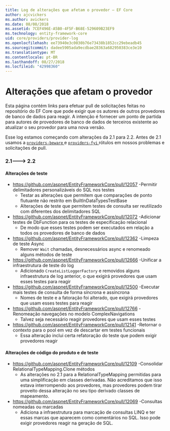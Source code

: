 ```yaml
---
title: Log de alterações que afetam o provedor – EF Core
author: ajcvickers
ms.author: avickers
ms.date: 08/08/2018
ms.assetid: 7CEF496E-A5B0-4F5F-B68E-529609B23EF9
ms.technology: entity-framework-core
uid: core/providers/provider-log
ms.openlocfilehash: ee73940e3c0030b76e73438b1852cc29ebeadb45
ms.sourcegitcommit: dadee5905ada9ecdbae28363a682950383ce3e10
ms.translationtype: MT
ms.contentlocale: pt-BR
ms.lasthandoff: 08/27/2018
ms.locfileid: "42998360"
---
```

# <a name="provider-impacting-changes"></a>Alterações que afetam o provedor

Esta página contém links para efetuar pull de solicitações feitas no repositório do EF Core que pode exigir que os autores de outros provedores de banco de dados para reagir. A intenção é fornecer um ponto de partida para autores de provedores de banco de dados de terceiros existente ao atualizar o seu provedor para uma nova versão.

Esse log estamos começando com alterações da 2.1 para 2.2. Antes de 2.1 usamos a [ `providers-beware` ](https://github.com/aspnet/EntityFrameworkCore/labels/providers-beware) e [ `providers-fyi` ](https://github.com/aspnet/EntityFrameworkCore/labels/providers-fyi) rótulos em nossos problemas e solicitações de pull.

### <a name="21-----22"></a>2.1---> 2.2

#### <a name="test-only-changes"></a>Alterações de teste

* https://github.com/aspnet/EntityFrameworkCore/pull/12057 -Permitir delimitadores personalizáveis do SQL nos testes
  * Testar as alterações que permitem que comparações de ponto flutuante não restrito em BuiltInDataTypesTestBase
  * Alterações de teste que permitem testes de consulta ser reutilizado com diferentes dos delimitadores SQL
* https://github.com/aspnet/EntityFrameworkCore/pull/12072 -Adicionar testes de DbFunction para os testes de especificação relacional
  * De modo que esses testes podem ser executados em relação a todos os provedores de banco de dados
* https://github.com/aspnet/EntityFrameworkCore/pull/12362 -Limpeza de teste Async
  * Remover `Wait` chamadas, desnecessários async e renomeado alguns métodos de teste
* https://github.com/aspnet/EntityFrameworkCore/pull/12666 -Unificar a infraestrutura de teste do log
  * Adicionado `CreateListLoggerFactory` e removidos alguns infraestrutura de log anterior, o que exigirá provedores que usam esses testes para reagir
* https://github.com/aspnet/EntityFrameworkCore/pull/12500 -Executar mais testes de consulta de forma síncrona e assíncrona
  * Nomes de teste e a fatoração foi alterado, que exigirá provedores que usam esses testes para reagir
* https://github.com/aspnet/EntityFrameworkCore/pull/12766 -Renomeação navegações no modelo ComplexNavigations
  * Talvez seja necessário reagir provedores que usam esses testes
* https://github.com/aspnet/EntityFrameworkCore/pull/12141 -Retornar o contexto para o pool em vez de descartar em testes funcionais
  * Essa alteração inclui certa refatoração do teste que podem exigir provedores reagir


#### <a name="test-and-product-code-changes"></a>Alterações de código do produto e de teste

* https://github.com/aspnet/EntityFrameworkCore/pull/12109 -Consolidar RelationalTypeMapping.Clone métodos
  * As alterações no 2.1 para a RelationalTypeMapping permitidas para uma simplificação em classes derivadas. Não acreditamos que isso estava interrompendo aos provedores, mas provedores podem tirar proveito dessa alteração no seu tipo derivado classes de mapeamento.
* https://github.com/aspnet/EntityFrameworkCore/pull/12069 -Consultas nomeadas ou marcadas
  * Adiciona a infraestrutura para marcação de consultas LINQ e ter essas marcas que aparecem como comentários no SQL. Isso pode exigir provedores reagir na geração de SQL.

